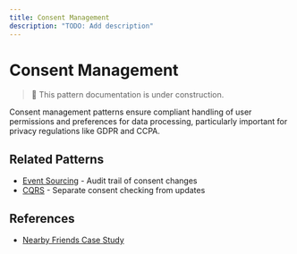 ```yaml
---
title: Consent Management
description: "TODO: Add description"
---
```


# Consent Management

> 🚧 This pattern documentation is under construction.

Consent management patterns ensure compliant handling of user permissions and preferences for data processing, particularly important for privacy regulations like GDPR and CCPA.

## Related Patterns
- [Event Sourcing](../patterns/event-sourcing.md) - Audit trail of consent changes
- [CQRS](../patterns/cqrs.md) - Separate consent checking from updates

## References
- [Nearby Friends Case Study](../case-studies/nearby-friends.md)